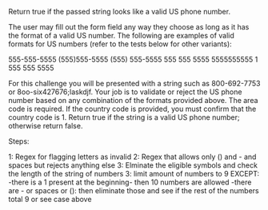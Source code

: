 Return true if the passed string looks like a valid US phone number.

The user may fill out the form field any way they choose as long as it has the format of a valid US number. The following are examples of valid formats for US numbers (refer to the tests below for other variants):

555-555-5555
(555)555-5555
(555) 555-5555
555 555 5555
5555555555
1 555 555 5555

For this challenge you will be presented with a string such as 800-692-7753 or 8oo-six427676;laskdjf. Your job is to validate or reject the US phone number based on any combination of the formats provided above. The area code is required. If the country code is provided, you must confirm that the country code is 1. Return true if the string is a valid US phone number; otherwise return false.

Steps:

1: Regex for flagging letters as invalid
2: Regex that allows only () and - and spaces but rejects anything else
3: Elminate the eligible symbols and check the length of the string of numbers
3: limit amount of numbers to 9 EXCEPT:
    -there is a 1 present at the beginning- then 10 numbers are allowed
    -there are - or spaces or (): then eliminate those and see if the rest of the numbers total 9 or see case above




